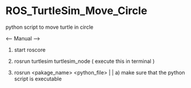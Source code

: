 # ROS_TurtleSim_Move_Circle
python script to move turtle in circle


<-- Manual -->

1) start roscore

2) rosrun turtlesim turtlesim_node ( execute this in terminal ) 

3) rosrun <pakage_name> <python_file> 
  |
  |
  a) make sure that the python script is executable
